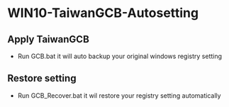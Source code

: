 # WIN10-TaiwanGCB-Autosetting

## Apply TaiwanGCB

* Run GCB.bat
  it will auto backup your original windows registry setting

## Restore setting

* Run GCB_Recover.bat
  it wil restore your registry setting automatically
